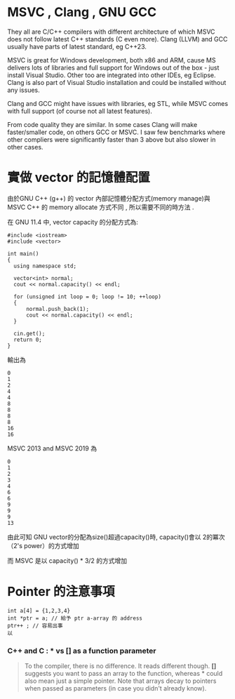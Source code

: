 # MSVC , Clang ,  GNU GCC

They all are C/C++ compilers with different architecture of which MSVC does not follow latest C++ standards (C even more). Clang (LLVM) and GCC usually have parts of latest standard, eg C++23.

MSVC is great for Windows development, both x86 and ARM, cause MS delivers lots of libraries and full support for Windows out of the box - just install Visual Studio.
Other too are integrated into other IDEs, eg Eclipse. Clang is also part of Visual Studio installation and could be installed without any issues.

Clang and GCC might have issues with libraries, eg STL, while MSVC comes with full support (of course not all latest features).

From code quality they are similar. In some cases Clang will make faster/smaller code, on others GCC or MSVC. I saw few benchmarks where other compliers were significantly faster than 3 above but also slower in other cases.



# 實做 vector 的記憶體配置

由於GNU C++ (g++) 的 vector 內部記憶體分配方式(memory manage)與 MSVC C++
的 memory allocate 方式不同 , 所以需要不同的時方法 .


在 GNU 11.4 中, vector capacity 的分配方式為:

```
#include <iostream>
#include <vector>

int main()
{
  using namespace std;
  
  vector<int> normal;
  cout << normal.capacity() << endl;
  
  for (unsigned int loop = 0; loop != 10; ++loop)
  {
      normal.push_back(1);
      cout << normal.capacity() << endl;
  }
  
  cin.get();
  return 0;
}
```

輸出為 
```
0
1
2
4
4
8
8
8
8
16
16
```
MSVC 2013 and MSVC 2019 為
```
0
1
2
3
4
6
6
9
9
9
13
```

由此可知 GNU vector的分配為size()超過capacity()時, capacity()會以 2的冪次（2's power）的方式增加


而 MSVC 是以 capacity() * 3/2 的方式增加


# Pointer 的注意事項

```
int a[4] = {1,2,3,4}
int *ptr = a; // 給予 ptr a-array 的 address
ptr++ ; // 容易出事
以 

```

### C++ and C : * vs [] as a function parameter

> To the compiler, there is no difference.
It reads different though. **[]** suggests you want to pass an array to the function, whereas * could also mean just a simple pointer.
Note that arrays decay to pointers when passed as parameters (in case you didn't already know).